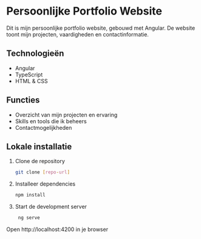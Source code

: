 # Persoonlijke Portfolio Website

Dit is mijn persoonlijke portfolio website, gebouwd met Angular. De website toont mijn projecten, vaardigheden en contactinformatie.

## Technologieën

- Angular  
- TypeScript  
- HTML & CSS  

## Functies

- Overzicht van mijn projecten en ervaring  
- Skills en tools die ik beheers  
- Contactmogelijkheden  

## Lokale installatie

1. Clone de repository  
   ```bash
   git clone [repo-url]
   ```

2. Installeer dependencies  
   ```bash
   npm install
   ```

3. Start de development server
   ```bash
    ng serve
   ```

Open http://localhost:4200 in je browser
